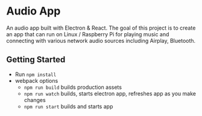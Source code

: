 # Audio App
An audio app built with Electron &amp; React. The goal of this project is to create an app that can run on Linux / Raspberry Pi for playing music
and connecting with various network audio sources including Airplay, Bluetooth.

## Getting Started
* Run `npm install`
* webpack options
  * `npm run build` builds production assets
  * `npm run watch` builds, starts electron app, refreshes app as you make changes
  * `npm run start` builds and starts app
